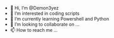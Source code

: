 - 👋 Hi, I’m @Demon3yez
- 👀 I’m interested in coding scripts
- 🌱 I’m currently learning Powershell and Python
- 💞️ I’m looking to collaborate on ...
- 📫 How to reach me ...

<!---
Demon3yez/Demon3yez is a ✨ special ✨ repository because its `README.md` (this file) appears on your GitHub profile.
You can click the Preview link to take a look at your changes.
--->
